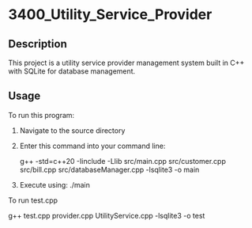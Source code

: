# 3400_Utility_Service_Provider

## Description

This project is a utility service provider management system built in C++ with SQLite for database management.

## Usage

To run this program:

1. Navigate to the source directory
2. Enter this command into your command line:

   g++ -std=c++20 -Iinclude -Llib src/main.cpp src/customer.cpp src/bill.cpp src/databaseManager.cpp -lsqlite3 -o main

3. Execute using:
   ./main


To run test.cpp

   g++ test.cpp provider.cpp UtilityService.cpp -lsqlite3 -o test
